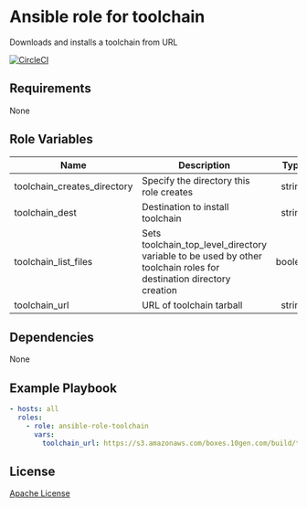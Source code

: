 Ansible role for toolchain
==================================

Downloads and installs a toolchain from URL

[![CircleCI](https://img.shields.io/circleci/build/github/mongodb-ansible-roles/ansible-role-toolchain/master?style=flat-square)](https://circleci.com/gh/mongodb-ansible-roles/ansible-role-toolchain)

Requirements
------------

None

Role Variables
--------------

| Name | Description | Type | Default | Required |
|------|-------------|:----:|:-------:|:--------:|
| toolchain\_creates\_directory | Specify the directory this role creates | string | "" | no |
| toolchain\_dest | Destination to install toolchain | string | /opt | yes |
| toolchain\_list\_files | Sets toolchain\_top\_level\_directory variable to be used by other toolchain roles for destination directory creation | boolean | false | yes |
| toolchain\_url | URL of toolchain tarball | string | "" | no |

Dependencies
------------

None

Example Playbook
----------------

```yaml
- hosts: all
  roles:
    - role: ansible-role-toolchain
      vars:
        toolchain_url: https://s3.amazonaws.com/boxes.10gen.com/build/toolchain-drivers/mongo-java-driver/java-toolchain-linux_x64-684d8a531d064469d4ca29e831e5929420e486d6.tar.gz
```

License
-------

[Apache License](LICENSE)
